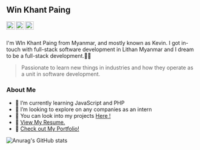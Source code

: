 ## Win Khant Paing

<a href= "https://github.com/kevinhub-tech"><img align="left" alt="" width="22px" src="https://cdn.jsdelivr.net/npm/simple-icons@v3/icons/github.svg" /></a>

<a href= "https://twitter.com/Kebronejames"><img align="left" alt="" width="22px" src="https://cdn.jsdelivr.net/npm/simple-icons@v3/icons/twitter.svg" /></a>
<a href= "https://www.linkedin.com/in/win-khant-paing/"><img align="left" alt="" width="22px" src="https://cdn.jsdelivr.net/npm/simple-icons@v3/icons/linkedin.svg" /></a>
</br> 
</br>

 I'm WIn Khant Paing from Myanmar, and mostly known as Kevin. I got in-touch with full-stack software development in Lithan Myanmar and I dream to be a full-stack development.🧑‍🎓 
> Passionate to learn new things in industries and how they operate as a unit in software development. 
### About Me
- 👋 I’m currently learning JavaScript and PHP
- 📍 I’m looking to explore on any companies as an intern
- 🔎 You can look into my projects <a href="https://github.com/kevinhub-tech?tab=repositories">Here !</a>
- 📝	 <a href="https://docs.google.com/document/d/1hlpPyILQUgBuseIIdyXq3ixxWrNgA4xU/edit?usp=sharing&ouid=102153107342853816794&rtpof=true&sd=true">View My Resume.</a>
- 👀 <a href="https://kevinhub-tech.netlify.app/"> Check out My Portfolio! </a>

![Anurag's GitHub stats](https://github-readme-stats.vercel.app/api?username=kevinhub-tech&show_icons=true&theme=graywhite )



